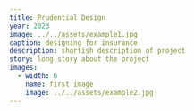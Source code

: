 ```yaml
---
title: Prudential Design
year: 2023
image: ../../assets/example1.jpg
caption: designing for insurance
description: s﻿hortish description of project
story: l﻿ong story about the project
images:
  - width: 6
    name: first image
    image: ../../assets/example2.jpg
---
```

